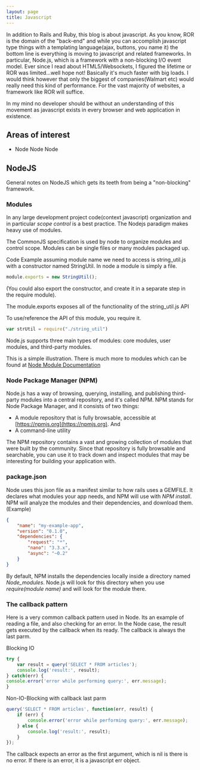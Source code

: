 ```yaml
---
layout: page
title: Javascript
---
```


<p>
In addition to Rails and Ruby, this blog is about javascript.  As you know, ROR is the domain of the "back-end" and while you can accomplish javascript
type things with a templating language(ajax, buttons, you name it) the bottom line is everything is moving to javascript and related frameworks.  In particular,
Node.js, which is a framework with a non-blocking I/O event model. Ever since I read about HTML5/Websockets, I figured
the lifetime or ROR was limited...well hope not! Basically it's much faster with big loads.  I would think however
that only the biggest of companies(Walmart etc) would really need this kind of performance.  For the vast majority
of websites, a framework like ROR will suffice.
</p>
<p>
In my mind no developer should be without an understanding of this movement as javascript exists in every browser and web application in existence.
</p>

## Areas of interest

* Node Node Node

## NodeJS
General notes on NodeJS which gets its teeth from being a "non-blocking" framework.

### Modules
In any large development project code(context javascript) organization and in particular *scope control* is a best practice.  The Nodejs paradigm makes heavy use of
modules.

The CommonJS specification is used by node to organize modules and control scope.  Modules can be single files or many modules packaged up.

Code Example assuming module name we need to access is string_util.js with a constructor named StringUtil.  In node a module
is simply a file.

```javascript
module.exports = new StringUtil();
```
(You could also export the constructor, and create it in a separate step in the require module).

The module.exports exposes all of the functionality of the string_util.js API

To use/reference the API of this module, you require it.

```javascript
var strUtil = require("./string_util")
```
Node.js supports three main types of modules: core modules, user modules, and third-party modules.


This is a simple illustration.  There is much more to modules which can be found at [Node Module Documentation](https://nodejs.org/api/modules.html)

### Node Package Manager (NPM)
Node.js has a way of browsing, querying, installing, and publishing third-party modules into a central repository,
 and it's called NPM. NPM stands for Node Package Manager, and it consists of two things:

- A module repository that is fully browsable, accessible at [https://npmjs.org](https://npmjs.org).  And
- A command-line utility

The NPM repository contains a vast and growing collection of modules that were built by the community.
 Since that repository is fully browsable and searchable, you can use it to track down and inspect modules
 that may be interesting for building your application with.

### package.json
Node uses this json file as a manifest similar to how rails uses a GEMFILE. It declares what modules your app
needs, and NPM will use with *NPM install*.  NPM will analyze the modules and their dependencies, and download
them. (Example)

```json
{
    "name": "my-example-app",
    "version": "0.1.0",
    "dependencies": {
        "request": "*",
        "nano": "3.3.x",
        "async": "~0.2"
    }
}
```
By default, NPM installs the dependencies locally inside a directory named *Node_modules*. Node.js will look for this directory
when you use *require(module name)* and will look for the module there.

### The callback pattern

Here is a very common callback pattern used in Node.  Its an example of reading a file, and also checking for an error. In
the Node case, the result gets executed by the callback when its ready.  The callback is always the last parm.

Blocking IO

```javascript
try {
    var result = query('SELECT * FROM articles');
    console.log('result:', result);
} catch(err) {
console.error('error while performing query:', err.message);
}
```

Non-IO-Blocking with callback last parm

```javascript
query('SELECT * FROM articles', function(err, result) {
    if (err) {
        console.error('error while performing query:', err.message);
    } else {
        console.log('result:', result);
    }
});
```
The callback expects an error as the first argument, which is nil is there is no error. If there is an
error, it is a javascript err object.
